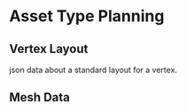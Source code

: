 # Asset Type Planning



## Vertex Layout
json data about a standard layout for a vertex.

## Mesh Data


